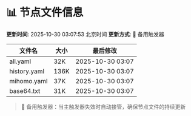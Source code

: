 # 📊 节点文件信息

**更新时间**: 2025-10-30 03:07:53 北京时间
**更新方式**: 🔄 备用触发器

| 文件名 | 大小 | 最后修改 |
|--------|------|----------|
| all.yaml | 32K | 2025-10-30 03:07 |
| history.yaml | 136K | 2025-10-30 03:07 |
| mihomo.yaml | 37K | 2025-10-30 03:07 |
| base64.txt | 31K | 2025-10-30 03:07 |

> 🔄 备用触发器：当主触发器失效时自动接管，确保节点文件的持续更新
